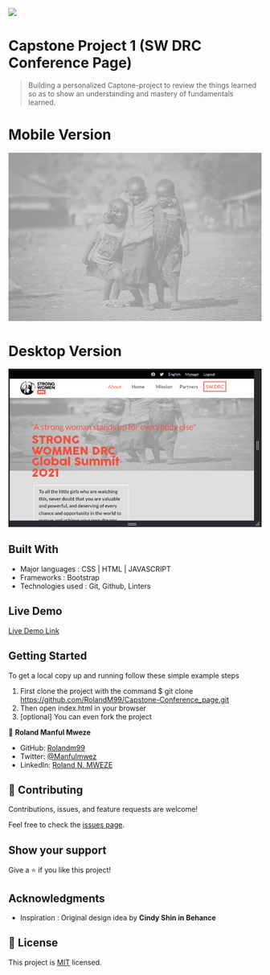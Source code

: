 ![](https://img.shields.io/badge/Microverse-blueviolet)

# Capstone Project 1 (SW DRC Conference Page)

>Building a personalized Captone-project to review the things learned so as to show an understanding and mastery of fundamentals learned.
# Mobile Version
![screenshot](./mobileVersion.jpg)

# Desktop Version
![screenshot](./desktop.PNG)

## Built With

- Major languages : CSS | HTML | JAVASCRIPT
- Frameworks : Bootstrap
- Technologies used : Git, Github, Linters

## Live Demo

[Live Demo Link](https://rolandm99.github.io/Capstone-Conference-page/)


## Getting Started

To get a local copy up and running follow these simple example steps

1. First clone the project with the command $ git clone https://github.com/RolandM99/Capstone-Conference_page.git
2. Then open index.html in your browser
3. [optional] You can even fork the project

👤 **Roland Manful Mweze**

- GitHub: [Rolandm99](https://github.com/RolandM99)
- Twitter: [@Manfulmwez](https://twitter.com/ManfulMwez)
- LinkedIn: [Roland N. MWEZE](https://www.linkedin.com/in/roland-n-mweze-8b1045189/)


## 🤝 Contributing

Contributions, issues, and feature requests are welcome!

Feel free to check the [issues page](../../issues/).

## Show your support

Give a ⭐️ if you like this project!

## Acknowledgments

- Inspiration : Original design idea by **Cindy Shin in Behance**

## 📝 License

This project is [MIT](./MIT.md) licensed.
